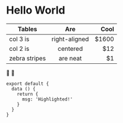 # Hello World
| Tables        | Are           | Cool  |
| ------------- |:-------------:| -----:|
| col 3 is      | right-aligned | $1600 |
| col 2 is      | centered      |   $12 |
| zebra stripes | are neat      |    $1 |
:tada: :100:
``` js{4}
export default {
  data () {
    return {
      msg: 'Highlighted!'
    }
  }
}
```